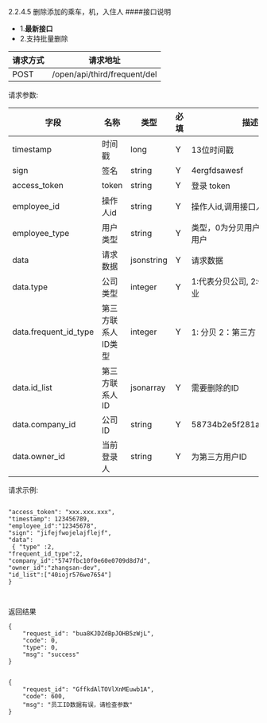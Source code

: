2.2.4.5 删除添加的乘车，机，入住人
####接口说明
- 1.**最新接口**
- 2.支持批量删除


请求方式|请求地址
----|---
POST|/open/api/third/frequent/del


请求参数:

字段|名称|类型|必填|描述
-----|-----|----|----|----
timestamp|时间戳 |long |Y|13位时间戳
sign|签名 |string |Y|4ergfdsawesf
access\_token|token | string |Y|登录 token
employee\_id| 操作人id|string |Y|操作人id,调用接口人 id
employee\_type| 用户类型|string|Y|类型，0为分贝用户，1为第三方用户
data |请求数据| jsonstring |Y|请求数据
data.type|公司类型|integer|Y|1:代表分贝公司, 2:代表第三方企业
data.frequent_id_type|第三方联系人ID类型|integer |Y| 1: 分贝 2：第三方
data.id_list|第三方联系人ID| jsonarray |Y|需要删除的ID
data.company_id|公司ID| string |Y|58734b2e5f281a41b304181f
data.owner_id|当前登录人| string |Y|为第三方用户ID

 请求示例:
 
 ```
"access_token": "xxx.xxx.xxx","timestamp": 123456789,"employee_id":"12345678","sign": "jifejfwojelajflejf","data": { "type" :2, 
"frequent_id_type":2, 
"company_id":"5747fbc10f0e60e0709d8d7d",  
"owner_id":"zhangsan-dev",    
"id_list":["40iojr576we7654"]
}


```

返回结果

```
{
    "request_id": "bua8KJDZdBpJOHB5zWjL",
    "code": 0,
    "type": 0,
    "msg": "success"
}


{
    "request_id": "GffkdAlTOVlXnMEuwb1A",
    "code": 600,
    "msg": "员工ID数据有误，请检查参数"
}
```
